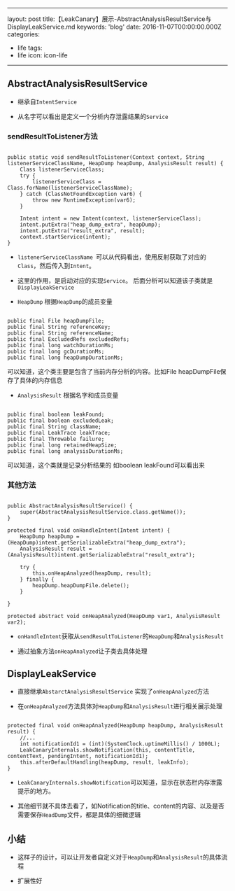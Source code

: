 
---
layout: post
title:【LeakCanary】展示-AbstractAnalysisResultService与DisplayLeakService.md
keywords: 'blog'
date: 2016-11-07T00:00:00.000Z
categories:
- life
tags:
- life
icon: icon-life
---
## AbstractAnalysisResultService

* 继承自`IntentService`

* 从名字可以看出是定义一个分析内存泄露结果的`Service`

<!-- more -->


### sendResultToListener方法

```

public static void sendResultToListener(Context context, String listenerServiceClassName, HeapDump heapDump, AnalysisResult result) {
    Class listenerServiceClass;
    try {
        listenerServiceClass = Class.forName(listenerServiceClassName);
    } catch (ClassNotFoundException var6) {
        throw new RuntimeException(var6);
    }

    Intent intent = new Intent(context, listenerServiceClass);
    intent.putExtra("heap_dump_extra", heapDump);
    intent.putExtra("result_extra", result);
    context.startService(intent);
}
```

* `listenerServiceClassName `可以从代码看出，使用反射获取了对应的`Class`，然后传入到`Intent`。 

* 这里的作用，是启动对应的实现`Service`。 后面分析可以知道该子类就是`DisplayLeakService`

* `HeapDump` 根据`HeapDump`的成员变量

```

public final File heapDumpFile;
public final String referenceKey;
public final String referenceName;
public final ExcludedRefs excludedRefs;
public final long watchDurationMs;
public final long gcDurationMs;
public final long heapDumpDurationMs;
```

可以知道，这个类主要是包含了当前内存分析的内容。比如File heapDumpFile保存了具体的内存信息

* `AnalysisResult` 根据名字和成员变量

```

public final boolean leakFound;
public final boolean excludedLeak;
public final String className;
public final LeakTrace leakTrace;
public final Throwable failure;
public final long retainedHeapSize;
public final long analysisDurationMs;
```

可以知道，这个类就是记录分析结果的 如boolean leakFound可以看出来



### 其他方法

```

public AbstractAnalysisResultService() {
    super(AbstractAnalysisResultService.class.getName());
}

protected final void onHandleIntent(Intent intent) {
    HeapDump heapDump = (HeapDump)intent.getSerializableExtra("heap_dump_extra");
    AnalysisResult result = (AnalysisResult)intent.getSerializableExtra("result_extra");

    try {
        this.onHeapAnalyzed(heapDump, result);
    } finally {
        heapDump.heapDumpFile.delete();
    }

}

protected abstract void onHeapAnalyzed(HeapDump var1, AnalysisResult var2);
```

* `onHandleIntent`获取从`sendResultToListener`的`HeapDump`和`AnalysisResult`

* 通过抽象方法`onHeapAnalyzed`让子类去具体处理



## DisplayLeakService

* 直接继承`AbstarctAnalysisResultService` 实现了`onHeapAnalyzed`方法

* 在`onHeapAnalyzed`方法具体对`HeapDump`和`AnalysisResult`进行相关展示处理



```

protected final void onHeapAnalyzed(HeapDump heapDump, AnalysisResult result) {
    //...
    int notificationId1 = (int)(SystemClock.uptimeMillis() / 1000L);
    LeakCanaryInternals.showNotification(this, contentTitle, contentText, pendingIntent, notificationId1);
    this.afterDefaultHandling(heapDump, result, leakInfo);
}

```
* `LeakCanaryInternals.showNotification`可以知道，显示在状态栏内存泄露提示的地方。

* 其他细节就不具体去看了，如Notification的title、content的内容、以及是否需要保存`HeadDump`文件，都是具体的细微逻辑



## 小结

* 这样子的设计，可以让开发者自定义对于`HeapDump`和`AnalysisResult`的具体流程

* 扩展性好
